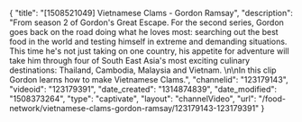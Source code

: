 {
    "title": "[1508521049] Vietnamese Clams - Gordon Ramsay",
    "description": "From season 2 of Gordon's Great Escape. For the second series, Gordon goes back on the road doing what he loves most: searching out the best food in the world and testing himself in extreme and demanding situations. This time he's not just taking on one country, his appetite for adventure will take him through four of South East Asia's most exciting culinary destinations: Thailand, Cambodia, Malaysia and Vietnam. \n\nIn this clip Gordon learns how to make Vietnamese Clams.",
    "channelid": "123179143",
    "videoid": "123179391",
    "date_created": "1314874839",
    "date_modified": "1508373264",
    "type": "captivate",
    "layout": "channelVideo",
    "url": "\/food-network\/vietnamese-clams-gordon-ramsay\/123179143-123179391"
}